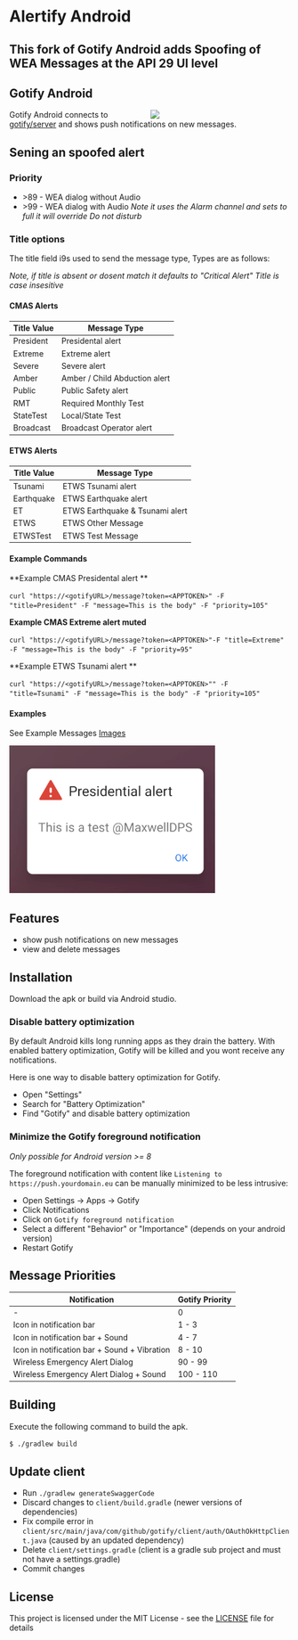 # Alertify Android 

## This fork of Gotify Android adds Spoofing of WEA Messages at the API 29 UI level

## Gotify Android 
<img align="right" src="app.gif" width="250" />

Gotify Android connects to [gotify/server](https://github.com/gotify/server) and shows push notifications on new messages.

## Sening an spoofed alert

### Priority
- \>89 - WEA dialog without Audio
- \>99 - WEA dialog with Audio *Note it uses the Alarm channel and sets to full it will override Do not disturb*

### Title options

The title field i9s used to send the message type, Types are as follows:

*Note, if title is absent or dosent match it defaults to "Critical Alert"*
*Title is case insesitive*

#### CMAS Alerts

| Title Value | Message Type                  |
|-------------|-------------------------------|
| President   | Presidental alert             |
| Extreme     | Extreme alert                 |
| Severe      | Severe alert                  |
| Amber       | Amber / Child Abduction alert |
| Public      | Public Safety alert           |
| RMT         | Required Monthly Test         |
| StateTest   | Local/State Test              |
| Broadcast   | Broadcast Operator alert      |


#### ETWS Alerts
| Title Value | Message Type                     |
|-------------|----------------------------------|
| Tsunami     | ETWS Tsunami alert               |
| Earthquake  | ETWS Earthquake alert            |
| ET          | ETWS Earthquake & Tsunami  alert |
| ETWS        | ETWS Other Message               |
| ETWSTest    | ETWS Test Message                |


#### Example Commands

**Example CMAS Presidental alert **

`curl "https://<gotifyURL>/message?token=<APPTOKEN>" -F "title=President" -F "message=This is the body" -F "priority=105"`

**Example CMAS Extreme alert muted**

`curl "https://<gotifyURL>/message?token=<APPTOKEN>"-F "title=Extreme" -F "message=This is the body" -F "priority=95"`

**Example ETWS Tsunami alert **

`curl "https://<gotifyURL>/message?token=<APPTOKEN>"" -F "title=Tsunami" -F "message=This is the body" -F "priority=105"`

#### Examples

See Example Messages [Images](./Images.md)

![Images](./img/image.png)

## Features

* show push notifications on new messages
* view and delete messages

## Installation

Download the apk or build via Android studio.

### Disable battery optimization

By default Android kills long running apps as they drain the battery. With enabled battery optimization, Gotify will be killed and you wont receive any notifications.

Here is one way to disable battery optimization for Gotify.

* Open "Settings"
* Search for "Battery Optimization"
* Find "Gotify" and disable battery optimization

### Minimize the Gotify foreground notification

*Only possible for Android version >= 8*

The foreground notification with content like `Listening to https://push.yourdomain.eu` can be manually minimized to be less intrusive:

* Open Settings -> Apps -> Gotify
* Click Notifications
* Click on `Gotify foreground notification`
* Select a different "Behavior" or "Importance" (depends on your android version)
* Restart Gotify

## Message Priorities

| Notification | Gotify Priority|
|- |-|
| - | 0 |
| Icon in notification bar | 1 - 3 |
| Icon in notification bar + Sound | 4 - 7 |
| Icon in notification bar + Sound + Vibration | 8 - 10 |
| Wireless Emergency Alert Dialog | 90 - 99 |
| Wireless Emergency Alert Dialog + Sound | 100 - 110 |

## Building

Execute the following command to build the apk.
```bash
$ ./gradlew build
```

## Update client

* Run `./gradlew generateSwaggerCode`
* Discard changes to `client/build.gradle` (newer versions of dependencies)
* Fix compile error in `client/src/main/java/com/github/gotify/client/auth/OAuthOkHttpClient.java` (caused by an updated dependency)
* Delete `client/settings.gradle` (client is a gradle sub project and must not have a settings.gradle)
* Commit changes

## License
This project is licensed under the MIT License - see the [LICENSE](LICENSE) file for details

